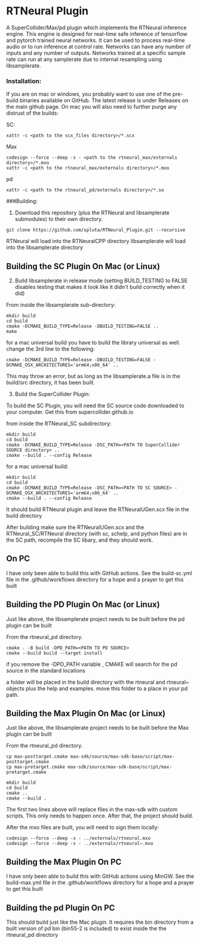 # RTNeural Plugin
A SuperCollider/Max/pd plugin which implements the RTNeural inference engine. This engine is designed for real-time safe inference of tensorflow and pytorch trained neural networks. It can be used to process real-time audio or to run inference at control rate. Networks can have any number of inputs and any number of outputs. Networks trained at a specific sample rate can run at any samplerate due to internal resampling using libsamplerate.

### Installation:

If you are on mac or windows, you probably want to use one of the pre-build binaries available on GitHub. The latest release is under Releases on the main github page. On mac you will also need to further purge any distrust of the builds:

SC:
```
xattr -c <path to the scx_files directory>/*.scx
```

Max
```
codesign --force --deep -s - <path to the rtneural_max/externals directory>/*.mxo
xattr -c <path to the rtneural_max/externals directory>/*.mxo
```

pd
```
xattr -c <path to the rtneural_pd/externals directory>/*.so
```


###Building:

1. Download this repository (plus the RTNeural and libsamplerate submodules) to their own directory.

```
git clone https://github.com/spluta/RTNeural_Plugin.git --recursive
```
RTNeural will load into the RTNeuralCPP directory
libsamplerate will load into the libsamplerate directory

## Building the SC Plugin On Mac (or Linux)

2. Build libsamplerate in release mode
(setting BUILD_TESTING to FALSE disables testing that makes it look like it didn't build correctly when it did)

From inside the libsamplerate sub-directory:
```
mkdir build
cd build
cmake -DCMAKE_BUILD_TYPE=Release -DBUILD_TESTING=FALSE ..
make
```

for a mac universal build you have to build the library universal as well. change the 3rd line to the following:
```
cmake -DCMAKE_BUILD_TYPE=Release -DBUILD_TESTING=FALSE -DCMAKE_OSX_ARCHITECTURES='arm64;x86_64' ..
```

This may throw an error, but as long as the libsamplerate.a file is in the build/src directory, it has been built.


3. Build the SuperCollider Plugin:

To build the SC Plugin, you will need the SC source code downloaded to your computer. Get this from supercollider.github.io

from inside the RTNeural_SC subdirectory:
```
mkdir build
cd build
cmake -DCMAKE_BUILD_TYPE=Release -DSC_PATH=<PATH TO SuperCollider SOURCE directory> ..
cmake --build . --config Release
```

for a mac universal build:
```
mkdir build
cd build
cmake -DCMAKE_BUILD_TYPE=Release -DSC_PATH=<PATH TO SC SOURCE> -DCMAKE_OSX_ARCHITECTURES='arm64;x86_64' ..
cmake --build . --config Release
```

It should build RTNeural plugin and leave the RTNeuralUGen.scx file in the build directory

After building make sure the RTNeuralUGen.scx and the RTNeural_SC/RTNeural directory (with sc, schelp, and python files) are in the SC path, recompile the SC libary, and they should work. 


## On PC

I have only been able to build this with GitHub actions. See the build-sc.yml file in the .github/workflows directory for a hope and a prayer to get this built

## Building the PD Plugin On Mac (or Linux)

Just like above, the libsamplerate project needs to be built before the pd plugin can be built

From the rtneural_pd directory.

```
cmake . -B build -DPD_PATH=<PATH TO PD SOURCE>
cmake --build build --target install
```

if you remove the -DPD_PATH variable , CMAKE will search for the pd source in the standard locations

a folder will be placed in the build directory with the rtneural and rtneural~ objects plus the help and examples. move this folder to a place in your pd path.

## Building the Max Plugin On Mac (or Linux)

Just like above, the libsamplerate project needs to be built before the Max plugin can be built

From the rtneural_pd directory.

```
cp max-posttarget.cmake max-sdk/source/max-sdk-base/script/max-posttarget.cmake
cp max-pretarget.cmake max-sdk/source/max-sdk-base/script/max-pretarget.cmake

mkdir build
cd build
cmake ..
cmake --build .
```

The first two lines above will replace files in the max-sdk with custom scripts. This only needs to happen once. After that, the project should build.

After the mxo files are built, you will need to sign them locally:

```
codesign --force --deep -s - ../externals/rtneural.mxo
codesign --force --deep -s - ../externals/rtneural~.mxo
```

## Building the Max Plugin On PC

I have only been able to build this with GitHub actions using MinGW. See the build-max.yml file in the .github/workflows directory for a hope and a prayer to get this built

## Building the pd Plugin On PC

This should build just like the Mac plugin. It requires the bin directory from a built version of pd bin (bin55-2 is included) to exist inside the the rtneural_pd directory